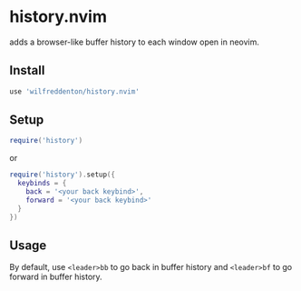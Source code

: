 # history.nvim

adds a browser-like buffer history to each window open in neovim.

## Install

```lua
use 'wilfreddenton/history.nvim'
```

## Setup

```lua
require('history')
```

or 

```lua
require('history').setup({
  keybinds = {
    back = '<your back keybind>',
    forward = '<your back keybind>'
  }
})
```

## Usage

By default, use `<leader>bb` to go back in buffer history and `<leader>bf`  to go forward in buffer history.
